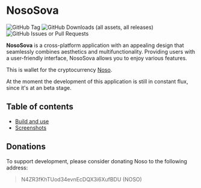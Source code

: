 # NosoSova
![GitHub Tag](https://img.shields.io/github/v/tag/Noso-Project/NosoSova)
![GitHub Downloads (all assets, all releases)](https://img.shields.io/github/downloads/Noso-Project/NosoSova/total)
![GitHub Issues or Pull Requests](https://img.shields.io/github/issues/Noso-Project/NosoSova)

**NosoSova** is a cross-platform application with an appealing design that seamlessly combines aesthetics and multifunctionality. Providing users with a user-friendly interface, NosoSova allows you to enjoy various features.

This is wallet for the cryptocurrency [Noso](https://nosocoin.com).

At the moment the development of this application is still in constant flux, since it's at an beta stage.

## Table of contents 

- [Build and use](doc/build_use.md)
- [Screenshots](doc/screenshots.md)

## Donations

To support development, please consider donating Noso to the following address:
> N4ZR3fKhTUod34evnEcDQX3i6XufBDU (NOSO)
